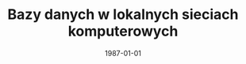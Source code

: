---
# Documentation: https://wowchemy.com/docs/managing-content/

title: Bazy danych w lokalnych sieciach komputerowych
subtitle: ''
summary: ''
authors:
- Leszek Borzemski
- sas
tags: []
categories: []
date: '1987-01-01'
lastmod: 2022-10-07T05:44:34Z
featured: false
draft: false

# Featured image
# To use, add an image named `featured.jpg/png` to your page's folder.
# Focal points: Smart, Center, TopLeft, Top, TopRight, Left, Right, BottomLeft, Bottom, BottomRight.
image:
  caption: ''
  focal_point: ''
  preview_only: false

# Projects (optional).
#   Associate this post with one or more of your projects.
#   Simply enter your project's folder or file name without extension.
#   E.g. `projects = ["internal-project"]` references `content/project/deep-learning/index.md`.
#   Otherwise, set `projects = []`.
projects: []
publishDate: '2022-10-07T05:44:33.254077Z'
publication_types:
- '1'
abstract: ''
publication: '*X Szkoła Mikroprocesorowa. Zagadnienia komunikacji w systemach komputerowych.
  Lokalne sieci komputerowe, Łódź, 3-5 listopada 1987.*'
---